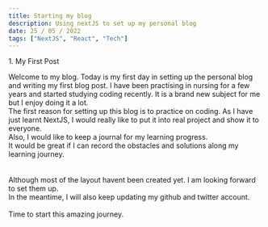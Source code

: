 ```yaml
---
title: Starting my blog
description: Using nextJS to set up my personal blog
date: 25 / 05 / 2022
tags: ["NextJS", "React", "Tech"]
---
```


<p>1. My First Post</p>

<p>Welcome to my blog. 
Today is my first day in setting up the personal blog and writing my first blog post.
I have been practising in nursing for a few years and started studying coding recently.
It is a brand new subject for me but I enjoy doing it a lot.
<br/>
The first reason for setting up this blog is to practice on coding.
As I have just learnt NextJS, I would really like to put it into real project and show it to everyone.
<br/>
Also, I would like to keep a journal for my learning progress. <br/>
It would be great if I can record the obstacles and solutions along my learning journey.<br/>
<br/><br/>
Although most of the layout havent been created yet. I am looking forward to set them up.<br/>
In the meantime, I will also keep updating my github and twitter account.
<br/><br/>
Time to start this amazing journey.
</p>

